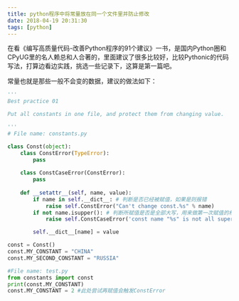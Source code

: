 ```yaml
---
title: python程序中将常量放在同一个文件里并防止修改
date: 2018-04-19 20:31:30
tags: [python]
---
```


在看《编写高质量代码-改善Python程序的91个建议》一书，是国内Python圈和CPyUG里的名人赖总和人合著的，里面建议了很多比较好，比较Pythonic的代码写法，打算边看边实践，挑选一些记录下，这算是第一篇吧。

常量也就是那些一般不会变的数据，建议的做法如下：

``` python
'''
Best practice 01

Put all constants in one file, and protect them from changing value.

'''
# File name: constants.py

class Const(object):
    class ConstError(TypeError):
        pass
    
    class ConstCaseError(ConstError):
        pass
    
    def __setattr__(self, name, value):
        if name in self.__dict__: # 判断是否已经被赋值，如果是则报错
            raise self.ConstError("Can't change const.%s" % name)
        if not name.isupper(): # 判断所赋值是否是全部大写，用来做第一次赋值的格式判断，也可以根据需要改成其他判断条件
            raise self.ConstCaseError('const name "%s" is not all supercase' % name)

        self.__dict__[name] = value

const = Const()
const.MY_CONSTANT = "CHINA"
const.MY_SECOND_CONSTANT = "RUSSIA"
```

``` python
#File name: test.py
from constants import const
print(const.MY_CONSTANT)
const.MY_CONSTANT = 2 #此处尝试再赋值会触发ConstError
```
